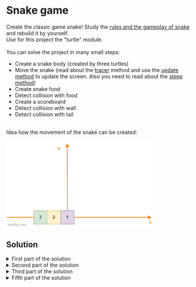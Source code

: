 # Snake game

Create the classic game snake! Study the [rules and the gameplay of snake](https://de.wikipedia.org/wiki/Snake_(Computerspiel)) and rebuild it by yourself.<br>
Use for this project the "turtle" module.
<br>
<br>
You can solve the project in many small steps:
- Create a snake body (created by three turtles)
- Move the snake (read about the [tracer](https://docs.python.org/3/library/turtle.html#turtle.tracer) method and use the [update method](https://docs.python.org/3/library/turtle.html#turtle.update) to update the screen. Also you need to read about the [sleep method](https://docs.python.org/3/library/time.html#time.sleep))
- Create snake food
- Detect collision with food
- Create a scoreboard
- Detect collision with wall
- Detect collision with tail
<br>
Idea how the movement of the snake can be created:

<p align="left">
<img src="https://github.com/Olexandr-Andriyenko/Python-learning-path/blob/main/illustrations/img41.gif" width="400">
<p>  

## Solution
  
<details>
 <summary>First part of the solution</summary>
  
<br>
  
This is the `main.py` file:

```python
# Modules
from turtle import Screen, Turtle
import time  # Simple module to use delay
# ----------------------------------------------- #
# Settings
# ----------------------------------------------- #
# Create objects
screen = Screen()
# Set up the screen
screen.setup(width=600, height=600)
screen.bgcolor("black")
screen.title("My Snake Game")
# Turn the turtle animation off and set a delay for update drawings
screen.tracer(0)
# ----------------------------------------------- #
# Create a snake body
# ----------------------------------------------- #
# A turtle has a dimension of 20x20, our snake will consist of 3 squares
segment_1 = Turtle()
# Set attributes of the "square"
segment_1.color("white")
segment_1.shape(name="square")
segment_1.penup()

segment_2 = Turtle()
# Set attributes of the "square"
segment_2.color("white")
segment_2.shape(name="square")
segment_2.penup()
segment_2.goto(x=-20, y=0)

segment_3 = Turtle()
# Set attributes of the "square"
segment_3.color("white")
segment_3.shape(name="square")
segment_3.penup()
segment_3.goto(x=-40, y=0)

# Note: Try to use a for loop to create the three segments! You will get less code.
# ----------------------------------------------- #
# Move the snake
# ----------------------------------------------- #
# Create a list with all segments
snake_body = [segment_1, segment_2, segment_3]

# Create a variable to check if the game is on or not
game_is_on = True
# As long as the game is on, the snake will move forward
while game_is_on:
    # Update the settings like tracer or speed
    # After this update we will se a change in our screen, if we don't update the screen
    # we will see no changes because tracer is off (screen.tracer(0))
    screen.update()
    time.sleep(0.1)  # Play with the time to understand how tracer works (0.1s are enough to update the display)
    # We tell the computer to do something, then we update the screen and show the results (we update the screen
    # every time if we move our segments)
    # for segment in snake_body: # Activate to test moving forward
        # segment.forward(20) # Activate to test moving forward

    # Implementation of the movement like inside the gif
    # Alle the segments will "follow" the first segment!
    for segment in range(len(snake_body) - 1, 0, -1):
        new_x = snake_body[segment - 1].xcor()
        new_y = snake_body[segment - 1].ycor()
        snake_body[segment].goto(new_x, new_y)
    snake_body[0].fd(20)
    # To turn the snake we have just to turn the first segment inside the snake body
    # Examples
    snake_body[0].left(90)

screen.exitonclick()

```
  
</details>
  
  
<details>
 <summary>Second part of the solution</summary>
  
<br>
Now we rebuild the first solution to get a more OOP organisation! 
<br>
  
This is the `main.py` file:

```python
# Modules
from turtle import Screen
from snake import Snake
import time  # Simple module to use delay
# ----------------------------------------------- #
# Settings
# ----------------------------------------------- #
# Create objects
screen = Screen()
# Set up the screen
screen.setup(width=600, height=600)
screen.bgcolor("black")
screen.title("My Snake Game")
# Turn the turtle animation off and set a delay for update drawings
screen.tracer(0)
# Create the snake object from our own class
snake = Snake()

# Create a variable to check if the game is on or not
game_is_on = True
# As long as the game is on, the snake will move forward
while game_is_on:
    # Update the screen every 0.1 second!
    screen.update()
    time.sleep(0.1)
    # Every time the screen get refreshed, the snake have to move forward
    snake.move()

screen.exitonclick()

```
  
<br>
  
This is the `snake.py` file:
  
```python
from turtle import Turtle

# Create a list of the starting position (this is a constant, so we have tu use capital letter)
STARTING_POSITION = [(0, 0), (-20, 0), (-40, 0)]
# Constant with the distance, which the snake can move
DISTANCE = 20


class Snake:
    def __init__(self):
        # Use the starting position coordinates to create the snake body
        self.snake_body = []
        self.create_snake()

    # ----------------------------------------------- #
    # Create a snake body
    # ----------------------------------------------- #
    def create_snake(self):
        # This time we will create the snake body by using a for loop
        for position in STARTING_POSITION:
            new_segment = Turtle("square")
            new_segment.color("white")
            new_segment.penup()
            new_segment.goto(position)
            self.snake_body.append(new_segment)

    # ----------------------------------------------- #
    # Move the snake
    # ----------------------------------------------- #
    def move(self):
        # Implementation of the movement like inside the gif
        for segment in range(len(self.snake_body) - 1, 0, -1):
            new_x = self.snake_body[segment - 1].xcor()
            new_y = self.snake_body[segment - 1].ycor()
            self.snake_body[segment].goto(new_x, new_y)
        self.snake_body[0].fd(DISTANCE)
  
```
  
</details>

<details>
 <summary>Third part of the solution</summary>
  
<br>
  
Now we create the control by using the keyboard arrows
  
This is the `snake.py` file:

```python
from turtle import Turtle

# Create a list of the starting position (this is a constant, so we have tu use capital letter)
STARTING_POSITION = [(0, 0), (-20, 0), (-40, 0)]
# Constant with the distance, which the snake can move
DISTANCE = 20
# Constants to prevent going up or down, depending on the orientation
UP = 90
DOWN = 270
LEFT = 180
RIGHT = 0


class Snake:
    def __init__(self):
        # Use the starting position coordinates to create the snake body
        self.snake_body = []
        self.create_snake()
        self.snake_head = self.snake_body[0]

    # ----------------------------------------------- #
    # Create a snake body
    # ----------------------------------------------- #
    def create_snake(self):
        # This time we will create the snake body by using a for loop
        for position in STARTING_POSITION:
            new_segment = Turtle("square")
            new_segment.color("white")
            new_segment.penup()
            new_segment.goto(position)
            self.snake_body.append(new_segment)

    # ----------------------------------------------- #
    # Move the snake
    # ----------------------------------------------- #
    def move(self):
        # Implementation of the movement like inside the gif
        for segment in range(len(self.snake_body) - 1, 0, -1):
            new_x = self.snake_body[segment - 1].xcor()
            new_y = self.snake_body[segment - 1].ycor()
            self.snake_body[segment].goto(new_x, new_y)
        self.snake_head.fd(DISTANCE)

    # ----------------------------------------------- #
    # Control the snake
    # ----------------------------------------------- #
    # Create methods for snake control (create before head attribute!)
    # Read about "heading" inside the turtle documentation
    def up(self):
        # Snake can only go up, if it doesn't go down (using turtle heading() method)
        if self.snake_head.heading() != DOWN:
            self.snake_head.setheading(UP)

    def down(self):
        if self.snake_head.heading() != UP:
            self.snake_head.setheading(DOWN)

    def left(self):
        if self.snake_head.heading() != RIGHT:
            self.snake_head.setheading(LEFT)

    def right(self):
        if self.snake_head.heading() != LEFT:
            self.snake_head.setheading(RIGHT)

```
  
</details>

  
<details>
 <summary>Fifth part of the solution</summary>
  
<br>
Now we create the snake food! 
<br>
  
This is the `main.py` file:

```python
# Modules
from turtle import Screen
from snake import Snake
import time  # Simple module to use delay
from food import Food
# ----------------------------------------------- #
# Settings
# ----------------------------------------------- #
# Create objects
screen = Screen()
# Set up the screen
screen.setup(width=600, height=600)
screen.bgcolor("black")
screen.title("My Snake Game")
# Turn the turtle animation off and set a delay for update drawings
screen.tracer(0)
# Create the snake object from our own class
snake = Snake()
# Create the food
food = Food()
# Start listening
screen.listen()
# Create even listener
screen.onkey(snake.up, "Up")
screen.onkey(snake.down, "Down")
screen.onkey(snake.left, "Left")
screen.onkey(snake.right, "Right")

# Create a variable to check if the game is on or not
game_is_on = True
# As long as the game is on, the snake will move forward
while game_is_on:
    # Update the screen every 0.1 second!
    screen.update()
    time.sleep(0.1)
    # Every time the screen get refreshed, the snake have to move forward
    snake.move()
    # Detect collision with food
    # Read about the turtle distance method
    if snake.snake_head.distance(food) < 15:
        food.refresh()


screen.exitonclick()

```
  
<br>
  
This is the `food.py` file:
  
```python
from turtle import Turtle
import random
from snake import Snake


# ----------------------------------------------- #
# Create snake food
# ----------------------------------------------- #
# Subclass of "Turtle"
class Food(Turtle):
    def __init__(self):
        super().__init__()
        self.shape("circle")
        self.penup()
        # Stretch the turtle (20*0.5=10, it's a 10x10 circle)
        self.shapesize(stretch_len=0.5, stretch_wid=0.5)
        self.color("blue")
        self.speed("fastest")
        # Create random position
        # Min x-value=-300 and Max x-value=300, y-axis same properties (20px space)
        random_x = random.randint(-280, 280)
        random_y = random.randint(-280, 280)
        self.goto(random_x, random_y)

    # Set new coordinated to the food
    def refresh(self):
        random_x = random.randint(-280, 280)
        random_y = random.randint(-280, 280)
        self.goto(random_x, random_y)

```
  
</details>  
